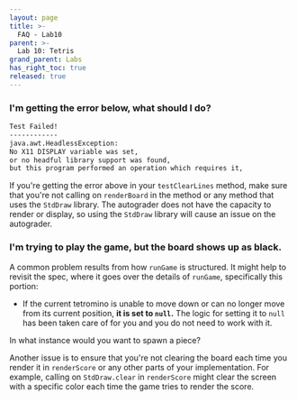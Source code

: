 ```yaml
---
layout: page
title: >-
  FAQ - Lab10
parent: >-
  Lab 10: Tetris
grand_parent: Labs
has_right_toc: true
released: true
---
```


### I'm getting the error below, what should I do?

```sh
Test Failed!
------------
java.awt.HeadlessException:
No X11 DISPLAY variable was set,
or no headful library support was found,
but this program performed an operation which requires it,
```

If you're getting the error above in your `testClearLines` method, make sure that you're not 
calling on `renderBoard` in the method or any method that uses the `StdDraw` library. The autograder 
does not have the capacity to render or display, so using the `StdDraw` library will cause an 
issue on the autograder. 

### I'm trying to play the game, but the board shows up as black. 

A common problem results from how `runGame` is structured. It might help to revisit the spec, where 
it goes over the details of `runGame`, specifically this portion: 

- If the current tetromino is unable to move down or can no longer move from its current position, **it is set to `null`.**
  The logic for setting it to `null` has been taken care of for you and you do not need to work with it. 

In what instance would you want to spawn a piece?

Another issue is to ensure that you're not clearing the board each time you render it in `renderScore` or any 
other parts of your implementation. For example, calling on `StdDraw.clear` in `renderScore` might clear 
the screen with a specific color each time the game tries to render the score. 